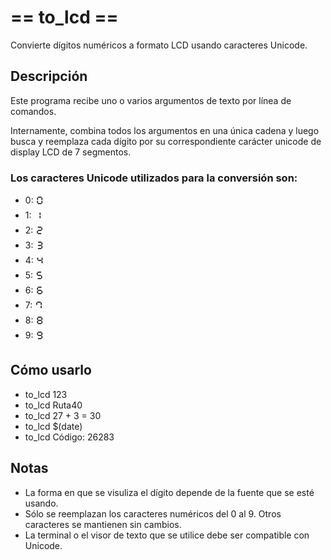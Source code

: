 # == to_lcd ==

Convierte dígitos numéricos a formato LCD usando caracteres Unicode.


## Descripción

Este programa recibe uno o varios argumentos de texto por línea de comandos.

Internamente, combina todos los argumentos en una única cadena y luego busca y reemplaza cada dígito por su correspondiente carácter unicode de display LCD de 7 segmentos.


### Los caracteres Unicode utilizados para la conversión son:

- 0: 🯰
- 1: 🯱
- 2: 🯲
- 3: 🯳
- 4: 🯴
- 5: 🯵
- 6: 🯶
- 7: 🯷
- 8: 🯸
- 9: 🯹


## Cómo usarlo

- to_lcd 123
- to_lcd Ruta40
- to_lcd 27 + 3 = 30
- to_lcd $(date)
- to_lcd Código: 26283


## Notas

- La forma en que se visuliza el dígito depende de la fuente que se esté usando.
- Sólo se reemplazan los caracteres numéricos del 0 al 9. Otros caracteres se mantienen sin cambios.
- La terminal o el visor de texto que se utilice debe ser compatible con Unicode.
